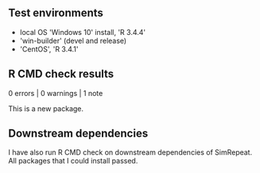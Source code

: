 ## Test environments
* local OS 'Windows 10' install, 'R 3.4.4'
* 'win-builder' (devel and release)
* 'CentOS', 'R 3.4.1'

## R CMD check results

0 errors | 0 warnings | 1 note

This is a new package.

## Downstream dependencies

I have also run R CMD check on downstream dependencies of SimRepeat. 
All packages that I could install passed.
